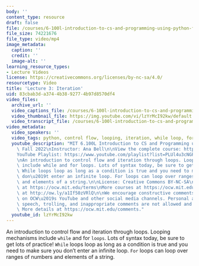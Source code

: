 ```yaml
---
body: ''
content_type: resource
draft: false
file: /courses/6-100l-introduction-to-cs-and-programming-using-python-fall-2022/6100l-lecture-3-multi_360p_16_9.mp4
file_size: 74221676
file_type: video/mp4
image_metadata:
  caption: ''
  credit: ''
  image-alt: ''
learning_resource_types:
- Lecture Videos
license: https://creativecommons.org/licenses/by-nc-sa/4.0/
resourcetype: Video
title: 'Lecture 3: Iteration'
uid: 83cbab3d-a374-4b38-9277-4b97d8570df4
video_files:
  archive_url: ''
  video_captions_file: /courses/6-100l-introduction-to-cs-and-programming-using-python-fall-2022/1jn58uDUTgM2Zg1YYoxK9CkiG-rAH9Fmh_transcript.webvtt
  video_thumbnail_file: https://img.youtube.com/vi/lzYrMcI92kw/default.jpg
  video_transcript_file: /courses/6-100l-introduction-to-cs-and-programming-using-python-fall-2022/1jn58uDUTgM2Zg1YYoxK9CkiG-rAH9Fmh_transcript.pdf
video_metadata:
  video_speakers: ''
  video_tags: python, control flow, looping, iteration, while loop, for loop
  youtube_description: "MIT 6.100L Introduction to CS and Programming using Python,\
    \ Fall 2022\nInstructor: Ana Bell\n\nView the complete course: https://ocw.mit.edu/courses/6-100l-introduction-to-cs-and-programming-using-python-fall-2022/\n\
    YouTube Playlist: https://www.youtube.com/playlist?list=PLUl4u3cNGP62A-ynp6v6-LGBCzeH3VAQB\n\
    \nAn introduction to control flow and iteration through loops. Looping mechanisms\
    \ include while and for loops. Lots of syntax today, be sure to get lots of practice!\
    \ While loops loop as long as a condition is true and you need to make sure you\
    \ don\u2019t enter an infinite loop. For loops can loop over ranges of numbers\
    \ and elements of a string.\n\nLicense: Creative Commons BY-NC-SA\nMore information\
    \ at https://ocw.mit.edu/terms\nMore courses at https://ocw.mit.edu\nSupport OCW\
    \ at http://ow.ly/a1If50zVRlQ\n\nWe encourage constructive comments and discussion\
    \ on OCW\u2019s YouTube and other social media channels. Personal attacks, hate\
    \ speech, trolling, and inappropriate comments are not allowed and may be removed.\
    \ More details at https://ocw.mit.edu/comments."
  youtube_id: lzYrMcI92kw
---
```

An introduction to control flow and iteration through loops. Looping mechanisms include `while` and for `loops`. Lots of syntax today, be sure to get lots of practice! `While` loops loop as long as a condition is true and you need to make sure you don’t enter an infinite loop. `For` loops can loop over ranges of numbers and elements of a string.